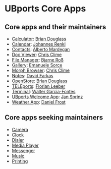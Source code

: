 # UBports Core Apps

## Core apps and their maintainers

- [Calculator](https://gitlab.com/ubports/app/calculator-app): [Brian Douglass](https://gitlab.com/bhdouglass)
- [Calendar](https://gitlab.com/ubports/apps/calendar-app): [Johannes Renkl](https://gitlab.com/hummlbach)
- [Contacts](https://github.com/ubports/address-book-app): [Alberto Mardegan](https://github.com/mardy)
- [Doc Viewer](https://gitlab.com/ubports/app/docviewer-app): [Chris Clime](https://gitlab.com/balcy)
- [File Manager](https://gitlab.com/ubports/apps/filemanager-app): [Bjarne Roß](https://gitlab.com/nfsprodriver)
- [Gallery](https://gitlab.com/ubports/app/gallery-app): [Emanuele Sorce](https://gitlab.com/TronFortyTwo)
- [Morph Browser](https://github.com/ubports/morph-browser): [Chris Clime](https://gitlab.com/balcy)
- [Notes](https://gitlab.com/ubports/apps/notes-app): [David Farkas](https://gitlab.com/farkasdvd)
- [OpenStore](https://gitlab.com/theopenstore/openstore-app): [Brian Douglass](https://gitlab.com/bhdouglass)
- [TELEports](https://gitlab.com/ubports/apps/teleports): [Florian Leeber](https://gitlab.com/Flohack74)
- [Terminal](https://gitlab.com/ubports/apps/terminal-app): [Walter Garcia-Fontes](https://gitlab.com/wgarcia)
- [UBports Welcome App](https://gitlab.com/ubports/app/ubports-app): [Jan Sprinz](https://gitlab.com/NeoTheThird)
- [Weather App](https://gitlab.com/ubports/apps/weather-app): [Daniel Frost](https://gitlab.com/Danfro)


## Core apps seeking maintainers

- [Camera](https://gitlab.com/ubports/apps/camera-app)
- [Clock](https://github.com/ubports/clock-app)
- [Dialer](https://github.com/ubports/dialer-app)
- [Media Player](https://github.com/ubports/mediaplayer-app)
- [Messenger](https://github.com/ubports/messaging-app)
- [Music](https://gitlab.com/ubports/app/music-app)
- [Printing](https://github.com/ubports/ubuntu-printing-app)
